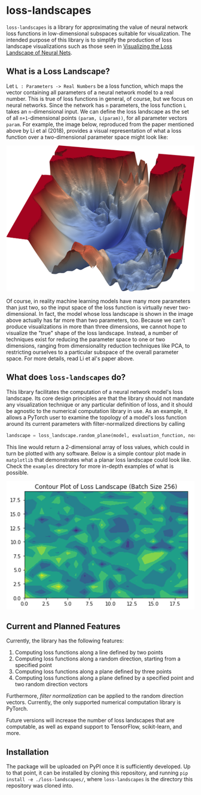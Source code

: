 # loss-landscapes

`loss-landscapes` is a library for approximating the value of neural network loss functions in low-dimensional 
subspaces suitable for visualization. The intended purpose of this library is to simplify the production of loss 
landscape visualizations such as those seen in [Visualizing the Loss Landscape of 
Neural Nets](https://arxiv.org/abs/1712.09913v3).

## What is a Loss Landscape?
Let `L : Parameters -> Real Numbers` be a loss function, which maps the vector containing all parameters of a
neural network model to a real number. This is true of loss functions in general, of course, but we focus on
neural networks. Since the network has `n` parameters, the loss function `L` takes an `n`-dimensional input. We
can define the loss landscape as the set of all `n+1`-dimensional points `(param, L(param))`, for all parameter
vectors `param`. For example, the image below, reproduced from the paper mentioned above by Li et al (2018),
provides a visual representation of what a loss function over a two-dimensional parameter space might look like:

![Loss Landscape](/img/loss-landscape.png)

Of course, in reality machine learning models have many more parameters than just two, so the input space of the
loss function is virtually never two-dimensional. In fact, the model whose loss landscape is shown in the image
above actually has far more than two parameters, too. Because we can't produce visualizations in more than three 
dimensions, we cannot hope to visualize the "true" shape of the loss landscape. Instead, a number of techniques
exist for reducing the parameter space to one or two dimensions, ranging from dimensionality reduction techniques
like PCA, to restricting ourselves to a particular subspace of the overall parameter space. For more details,
read Li et al's paper above.

## What does `loss-landscapes` do?
This library facilitates the computation of a neural network model's loss landscape. Its core design principles
are that the library should not mandate any visualization technique or any particular definition of loss, and it
should be agnostic to the numerical computation library in use. As an example, it allows a PyTorch user to examine
the topology of a model's loss function around its current parameters with filter-normalized directions by calling

````python
landscape = loss_landscape.random_plane(model, evaluation_function, normalize='filter')
````

This line would return a 2-dimensional array of loss values, which could in turn be plotted with any software.
Below is a simple contour plot made in `matplotlib` that demonstrates what a planar loss landscape could look like.
Check the `examples` directory for more in-depth examples of what is possible.

![Loss Contour](/img/loss-contour.png)


## Current and Planned Features
Currently, the library has the following features:

1. Computing loss functions along a line defined by two points
2. Computing loss functions along a random direction, starting from a specified point
3. Computing loss functions along a plane defined by three points
4. Computing loss functions along a plane defined by a specified point and two random direction vectors

Furthermore, *filter normalization* can be applied to the random direction vectors. Currently, the only
supported numerical computation library is PyTorch.

Future versions will increase the number of loss landscapes that are computable, as well as expand support
to TensorFlow, scikit-learn, and more.

## Installation
The package will be uploaded on PyPI once it is sufficiently developed. Up to that point, it can be installed
by cloning this repository, and running `pip install -e ./loss-landscapes/`, where `loss-landscapes` is the
directory this repository was cloned into.